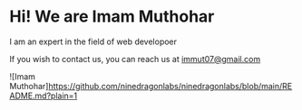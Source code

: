 <h1>Hi! We are Imam Muthohar </h1>

I am an expert in the field of web developoer

If you wish to contact us, you can reach us at immut07@gmail.com

![Imam Muthohar]https://github.com/ninedragonlabs/ninedragonlabs/blob/main/README.md?plain=1

